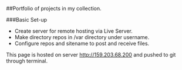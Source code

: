 ##Portfolio of projects in my collection. 

###Basic Set-up
* Create server for remote hosting via Live Server.
* Make directory repos in /var directory under username.
* Configure repos and sitename to post and receive files.

This page is hosted on server http://159.203.68.200 and pushed to git through terminal.
